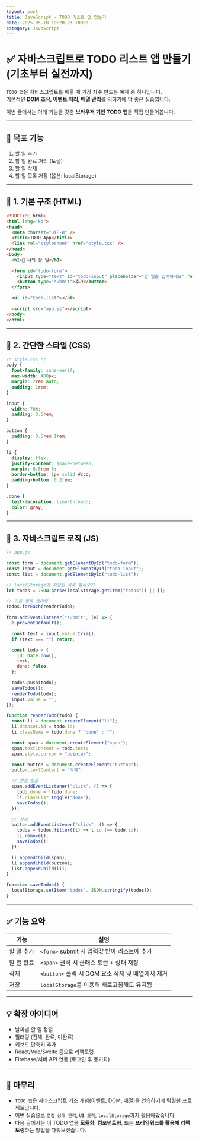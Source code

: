 ```yaml
---
layout: post
title: JavaScript - TODO 리스트 앱 만들기
date: 2025-05-18 19:20:23 +0900
category: JavaScript
---
```

# ✅ 자바스크립트로 TODO 리스트 앱 만들기 (기초부터 실전까지)

`TODO 앱`은 자바스크립트를 배울 때 가장 자주 만드는 예제 중 하나입니다.  
기본적인 **DOM 조작, 이벤트 처리, 배열 관리**를 익히기에 딱 좋은 실습입니다.

이번 글에서는 아래 기능을 갖춘 **브라우저 기반 TODO 앱**을 직접 만들어봅니다.

---

## 🎯 목표 기능

1. 할 일 추가
2. 할 일 완료 처리 (토글)
3. 할 일 삭제
4. 할 일 목록 저장 (옵션: localStorage)

---

## 🧱 1. 기본 구조 (HTML)

```html
<!DOCTYPE html>
<html lang="ko">
<head>
  <meta charset="UTF-8" />
  <title>TODO App</title>
  <link rel="stylesheet" href="style.css" />
</head>
<body>
  <h1>📝 나의 할 일</h1>

  <form id="todo-form">
    <input type="text" id="todo-input" placeholder="할 일을 입력하세요" required />
    <button type="submit">추가</button>
  </form>

  <ul id="todo-list"></ul>

  <script src="app.js"></script>
</body>
</html>
```

---

## 🎨 2. 간단한 스타일 (CSS)

```css
/* style.css */
body {
  font-family: sans-serif;
  max-width: 400px;
  margin: 2rem auto;
  padding: 1rem;
}

input {
  width: 70%;
  padding: 0.5rem;
}

button {
  padding: 0.5rem 1rem;
}

li {
  display: flex;
  justify-content: space-between;
  margin: 0.5rem 0;
  border-bottom: 1px solid #ccc;
  padding-bottom: 0.2rem;
}

.done {
  text-decoration: line-through;
  color: gray;
}
```

---

## 🧠 3. 자바스크립트 로직 (JS)

```js
// app.js

const form = document.getElementById("todo-form");
const input = document.getElementById("todo-input");
const list = document.getElementById("todo-list");

// localStorage에 저장된 목록 불러오기
let todos = JSON.parse(localStorage.getItem("todos")) || [];

// 기존 항목 렌더링
todos.forEach(renderTodo);

form.addEventListener("submit", (e) => {
  e.preventDefault();

  const text = input.value.trim();
  if (text === "") return;

  const todo = {
    id: Date.now(),
    text,
    done: false,
  };

  todos.push(todo);
  saveTodos();
  renderTodo(todo);
  input.value = "";
});

function renderTodo(todo) {
  const li = document.createElement("li");
  li.dataset.id = todo.id;
  li.className = todo.done ? "done" : "";

  const span = document.createElement("span");
  span.textContent = todo.text;
  span.style.cursor = "pointer";

  const button = document.createElement("button");
  button.textContent = "삭제";

  // 완료 토글
  span.addEventListener("click", () => {
    todo.done = !todo.done;
    li.classList.toggle("done");
    saveTodos();
  });

  // 삭제
  button.addEventListener("click", () => {
    todos = todos.filter((t) => t.id !== todo.id);
    li.remove();
    saveTodos();
  });

  li.appendChild(span);
  li.appendChild(button);
  list.appendChild(li);
}

function saveTodos() {
  localStorage.setItem("todos", JSON.stringify(todos));
}
```

---

## ✅ 기능 요약

| 기능 | 설명 |
|------|------|
| 할 일 추가 | `<form>` submit 시 입력값 받아 리스트에 추가 |
| 할 일 완료 | `<span>` 클릭 시 클래스 토글 + 상태 저장 |
| 삭제 | `<button>` 클릭 시 DOM 요소 삭제 및 배열에서 제거 |
| 저장 | `localStorage`를 이용해 새로고침해도 유지됨 |

---

## 💡 확장 아이디어

- 날짜별 할 일 정렬
- 필터링 (전체, 완료, 미완료)
- 키보드 단축키 추가
- React/Vue/Svelte 등으로 리팩토링
- Firebase/서버 API 연동 (로그인 후 동기화)

---

## 🧠 마무리

- `TODO 앱`은 자바스크립트 기초 개념(이벤트, DOM, 배열)을 연습하기에 탁월한 프로젝트입니다.
- 이번 실습으로 `로컬 상태 관리`, `UI 조작`, `localStorage`까지 활용해봤습니다.
- 다음 글에서는 이 TODO 앱을 **모듈화**, **컴포넌트화**, 또는 **프레임워크를 활용해 리팩토링**하는 방법을 다뤄보겠습니다.